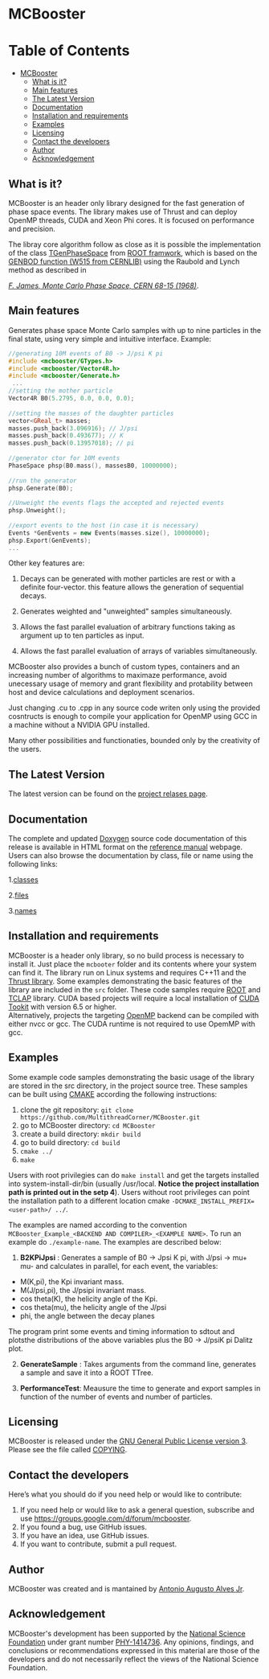 MCBooster
=========
Table of Contents
=================

  * [MCBooster](#mcbooster)
    * [What is it?](#what-is-it)
    * [Main features](#main-features)
    * [The Latest Version](#the-latest-version)
    * [Documentation](#documentation)
    * [Installation and requirements ](#installation-and-requirements-)
    * [Examples](#examples)
    * [Licensing](#licensing)
    * [Contact the developers](#contact-the-developers)
    * [Author](#author)
    * [Acknowledgement](#acknowledgement)

What is it?
-----------

MCBooster is an header only library designed for the fast generation of
phase space events. The library makes use of Thrust and can deploy OpenMP
threads, CUDA and Xeon Phi cores. It is focused on performance and precision. 

The libray core algorithm follow as close as it is possible the implementation of the class [TGenPhaseSpace](https://root.cern.ch/doc/master/TGenPhaseSpace_8cxx.html)
from [ROOT framwork](https://root.cern.ch/),
which is based on the [GENBOD function (W515 from CERNLIB)](http://cernlib.web.cern.ch/cernlib/mc/genbod.html)
using the Raubold and Lynch method as described in 

[_F. James, Monte Carlo Phase Space, CERN 68-15 (1968)_](https://cds.cern.ch/record/275743/files/CERN-68-15.pdf).

Main features
-------------

Generates phase space Monte Carlo samples with up to nine particles in the final state, using very simple
and intuitive interface. Example:
```c++
//generating 10M events of B0 -> J/psi K pi
#include <mcbooster/GTypes.h>
#include <mcbooster/Vector4R.h>
#include <mcbooster/Generate.h>
 ...
//setting the mother particle
Vector4R B0(5.2795, 0.0, 0.0, 0.0);
 
//setting the masses of the daughter particles
vector<GReal_t> masses;
masses.push_back(3.096916); // J/psi
masses.push_back(0.493677); // K
masses.push_back(0.13957018); // pi
 
//generator ctor for 10M events
PhaseSpace phsp(B0.mass(), massesB0, 10000000);
 
//run the generator
phsp.Generate(B0);
 
//Unweight the events flags the accepted and rejected events
phsp.Unweight();
 
//export events to the host (in case it is necessary)
Events *GenEvents = new Events(masses.size(), 10000000);
phsp.Export(GenEvents);
...
```
Other key features are:

1. Decays can be generated with mother particles are rest or with a definite four-vector.
this feature allows the generation of sequential decays.

2. Generates weighted and "unweighted" samples simultaneously. 

3. Allows the fast parallel evaluation of arbitrary functions taking as 
argument up to ten particles as input. 

4. Allows the fast parallel evaluation of arrays of variables simultaneously.

MCBooster also provides a bunch of custom types, containers and an increasing number of algorithms
to maximaze performance, avoid unecessary usage of memory and grant flexibility and protability between 
host and device calculations and deployment scenarios. 

Just changing .cu to .cpp in any source code writen only using the provided cosntructs is enough
to compile your application for OpenMP using GCC in a machine without a NVIDIA GPU installed.  

Many other possibilities and functionaties, bounded only by the creativity of the users. 

The Latest Version
------------------

The latest version can be found on the 
[project relases page](https://github.com/MultithreadCorner/MCBooster/releases).

Documentation
-------------

The complete and updated [Doxygen](http://www.doxygen.org/) source code documentation of this release is available in HTML format on the
[reference manual](http://multithreadcorner.github.io/MCBooster/) webpage.
Users can also browse the documentation by class, file or name using the following links:

1.[classes](http://multithreadcorner.github.io/MCBooster/classes.html)

2.[files](http://multithreadcorner.github.io/MCBooster/files.html)

3.[names](http://multithreadcorner.github.io/MCBooster/namespacemembers.html)

Installation and requirements 
-----------------------------

MCBooster is a header only library, so no build process is necessary to install it. 
Just place the `mcbooter` folder and its contents where your system can find it.
The library run on Linux systems and requires C++11 and the [Thrust library](https://thrust.github.io/). 
Some examples demonstrating the basic features of the library are included in the `src` folder. 
These code samples require [ROOT](https://root.cern.ch/) and [TCLAP](http://tclap.sourceforge.net/) library. 
CUDA based projects will require a local installation of [CUDA Tookit](https://developer.nvidia.com/cuda-toolkit) with version 6.5 or higher.  
Alternatively, projects the targeting [OpenMP](http://openmp.org/wp/) backend can be compiled with either nvcc or gcc. 
The CUDA runtime is not required to use OpemMP with gcc. 

Examples
--------

Some example code samples demonstrating the basic usage of the library are stored in the src directory, in the project source tree. 
These samples can be built using [CMAKE](https://cmake.org/) according the following instructions:

1. clone the git repository: `git clone https://github.com/MultithreadCorner/MCBooster.git`
2. go to MCBooster directory: `cd MCBooster`
3. create a build directory: `mkdir build` 
4. go to build directory: `cd build`
4. `cmake ../`
5. `make`

Users with root privilegies can do `make install` and get the targets installed into system-install-dir/bin 
(usually /usr/local. __Notice the project installation path is printed out in the setp 4__). Users without root privileges can point the installation path to a different location cmake `-DCMAKE_INSTALL_PREFIX=<user-path>/ ../`.

The examples are named according to the convention `MCBooster_Example_<BACKEND AND COMPILER>_<EXAMPLE NAME>`. To run an example do `./example-name`.
The examples are described below:

1. __B2KPiJpsi__ : Generates a sample of B0 -> Jpsi K pi, with J/psi -> mu+ mu- and calculates in parallel, for each event, the variables: 
  * M(K,pi), the Kpi invariant mass.
  * M(J/psi,pi), the J/psipi invariant mass.
  * cos theta(K), the helicity angle of the Kpi.
  * cos theta(mu), the helicity angle of the J/psi
  * phi, the angle between the decay planes 
  
The program print some events and timing information to sdtout and plotsthe distributions of the above variables plus the B0 -> J/psiK pi Dalitz plot.

2. __GenerateSample__ : Takes arguments from the command line, generates a sample and save it into a ROOT TTree. 

3. __PerformanceTest__: Meausure the time to generate and export samples in function of the number of events and number of particles.

Licensing
---------

MCBooster is released under the [GNU General Public License version 3](http://www.gnu.org/licenses/gpl-3.0.en.html). Please see the file called [COPYING](https://github.com/MultithreadCorner/MCBooster/blob/master/COPYING).

Contact the developers
----------------------
Here’s what you should do if you need help or would like to contribute:

1. If you need help or would like to ask a general question, subscribe and use https://groups.google.com/d/forum/mcbooster.
2. If you found a bug, use GitHub issues.
3. If you have an idea, use GitHub issues.
4. If you want to contribute, submit a pull request.

Author
--------

MCBooster was created and is mantained by [Antonio Augusto Alves Jr](https://github.com/AAAlvesJr).

Acknowledgement
---------------

MCBooster's development has been supported by the [National Science Foundation](http://nsf.gov/index.jsp) under grant number [PHY-1414736](http://nsf.gov/awardsearch/showAward?AWD_ID=1414736). Any opinions, findings, and conclusions or recommendations expressed in this material are those of the developers and do not necessarily reflect the views of the National Science Foundation.
